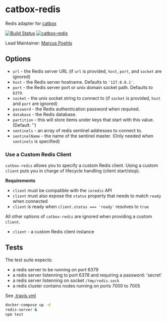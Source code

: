 catbox-redis
============

Redis adapter for [catbox](https://github.com/hapijs/catbox)

[![Build Status](https://travis-ci.org/hapijs/catbox-redis.svg?branch=master)](https://travis-ci.org/hapijs/catbox-redis)
[![catbox-redis](https://img.shields.io/npm/v/catbox-redis.svg)](https://www.npmjs.com/package/catbox-redis)

Lead Maintainer: [Marcus Poehls](https://github.com/marcuspoehls)


## Options

- `url` - the Redis server URL (if `url` is provided, `host`, `port`, and `socket` are ignored)
- `host` - the Redis server hostname. Defaults to `'127.0.0.1'`.
- `port` - the Redis server port or unix domain socket path. Defaults to `6379`.
- `socket` - the unix socket string to connect to (if `socket` is provided, `host` and `port` are ignored)
- `password` - the Redis authentication password when required.
- `database` - the Redis database.
- `partition` - this will store items under keys that start with this value. (Default: '')
- `sentinels` - an array of redis sentinel addresses to connect to.
- `sentinelName` - the name of the sentinel master. (Only needed when `sentinels` is specified)


### Use a Custom Redis Client
`catbox-redis` allows you to specify a custom Redis client. Using a custom `client` puts you in charge of lifecycle handling (client start/stop).

**Requirements**

- `client` must be compatible with the `ioredis` API
- `client` must also expose the `status` property that needs to match `ready` when connected
- `client` is ready when `client.status === 'ready'` resolves to `true`

All other options of `catbox-redis` are ignored when providing a custom `client`.

- `client` - a custom Redis client instance


## Tests

The test suite expects:
- a redis server to be running on port 6379
- a redis server listenning to port 6378 and requiring a password: 'secret'
- a redis server listenning on socket `/tmp/redis.sock`
- a redis cluster contains nodes running on ports 7000 to 7005

See [.travis.yml](./.travis.yml)

```sh
docker-compose up -d
redis-server &
npm test
```
